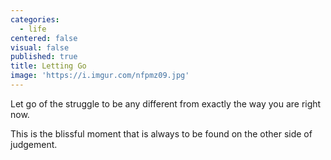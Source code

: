 ```yaml
---
categories:
  - life
centered: false
visual: false
published: true
title: Letting Go
image: 'https://i.imgur.com/nfpmz09.jpg'
---
```

Let go of the struggle
to be any different
from exactly the way
you are right now.

This is the blissful moment
that is always to be found
on the other side of judgement.